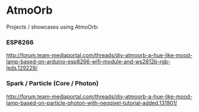 # AtmoOrb

Projects / showcases using AtmoOrb:

### ESP8266
http://forum.team-mediaportal.com/threads/diy-atmoorb-a-hue-like-mood-lamp-based-on-arduino-esp8266-wifi-module-and-ws2812b-rgb-leds.129229/

### Spark / Particle (Core / Photon)
http://forum.team-mediaportal.com/threads/diy-atmoorb-a-hue-like-mood-lamp-based-on-particle-photon-with-neopixel-tutorial-added.131901/
